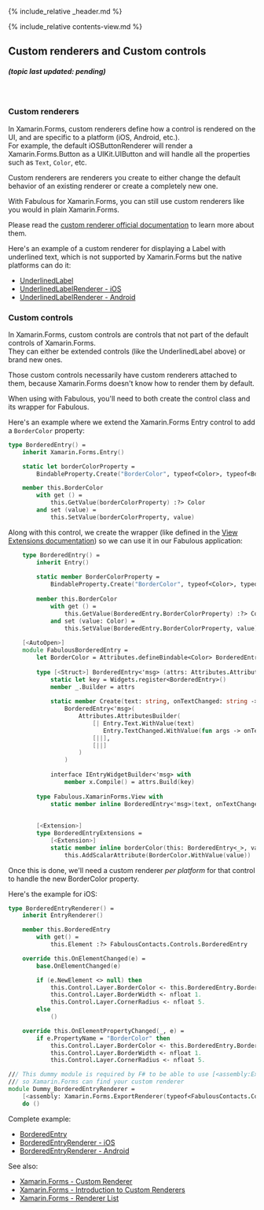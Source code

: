 {% include_relative _header.md %}
 
{% include_relative contents-view.md %}

Custom renderers and Custom controls
------
##### (topic last updated: pending)
<br /> 

### Custom renderers

In Xamarin.Forms, custom renderers define how a control is rendered on the UI, and are specific to a platform (iOS, Android, etc.).  
For example, the default iOSButtonRenderer will render a Xamarin.Forms.Button as a UIKit.UIButton and will handle all the properties such as `Text`, `Color`, etc.

Custom renderers are renderers you create to either change the default behavior of an existing renderer or create a completely new one.

With Fabulous for Xamarin.Forms, you can still use custom renderers like you would in plain Xamarin.Forms.

Please read the [custom renderer official documentation](https://docs.microsoft.com/xamarin/xamarin-forms/app-fundamentals/custom-renderer/) to learn more about them.

Here's an example of a custom renderer for displaying a Label with underlined text, which is not supported by Xamarin.Forms but the native platforms can do it:
- [UnderlinedLabel](https://github.com/TimLariviere/FabulousContacts/blob/master/FabulousContacts/Controls/UnderlinedLabel.fs)
- [UnderlinedLabelRenderer - iOS](https://github.com/TimLariviere/FabulousContacts/blob/master/FabulousContacts.iOS/UnderlinedLabelRenderer.fs)
- [UnderlinedLabelRenderer - Android](https://github.com/TimLariviere/FabulousContacts/blob/master/FabulousContacts.Android/UnderlinedLabelRenderer.fs)

### Custom controls

In Xamarin.Forms, custom controls are controls that not part of the default controls of Xamarin.Forms.  
They can either be extended controls (like the UnderlinedLabel above) or brand new ones.

Those custom controls necessarily have custom renderers attached to them, because Xamarin.Forms doesn't know how to render them by default.

When using with Fabulous, you'll need to both create the control class and its wrapper for Fabulous.

Here's an example where we extend the Xamarin.Forms Entry control to add a `BorderColor` property:
```fs
type BorderedEntry() =
    inherit Xamarin.Forms.Entry()

    static let borderColorProperty =
        BindableProperty.Create("BorderColor", typeof<Color>, typeof<BorderedEntry>, Color.Default)

    member this.BorderColor
        with get () =
            this.GetValue(borderColorProperty) :?> Color
        and set (value) =
            this.SetValue(borderColorProperty, value)
```

Along with this control, we create the wrapper (like defined in the [View Extensions documentation](Fabulous.XamarinForms/views-extending.html)) so we can use it in our Fabulous application:
```fs
    type BorderedEntry() =
        inherit Entry()
    
        static member BorderColorProperty =
            BindableProperty.Create("BorderColor", typeof<Color>, typeof<BorderedEntry>, Color.Default)
    
        member this.BorderColor
            with get () =
                this.GetValue(BorderedEntry.BorderColorProperty) :?> Color
            and set (value: Color) =
                this.SetValue(BorderedEntry.BorderColorProperty, value)
    
    [<AutoOpen>]
    module FabulousBorderedEntry =
        let BorderColor = Attributes.defineBindable<Color> BorderedEntry.BorderColorProperty
    
        type [<Struct>] BorderedEntry<'msg> (attrs: Attributes.AttributesBuilder) =
            static let key = Widgets.register<BorderedEntry>()
            member _.Builder = attrs
    
            static member Create(text: string, onTextChanged: string -> 'msg) =
                BorderedEntry<'msg>(
                    Attributes.AttributesBuilder(
                        [| Entry.Text.WithValue(text)
                           Entry.TextChanged.WithValue(fun args -> onTextChanged args.NewTextValue |> box) |],
                        [||],
                        [||]
                    )
                )
    
            interface IEntryWidgetBuilder<'msg> with
                member x.Compile() = attrs.Build(key)
    
        type Fabulous.XamarinForms.View with
            static member inline BorderedEntry<'msg>(text, onTextChanged) = BorderedEntry<'msg>.Create(text, onTextChanged)
    
    
        [<Extension>]
        type BorderedEntryExtensions =
            [<Extension>]
            static member inline borderColor(this: BorderedEntry<_>, value: Color) =
                this.AddScalarAttribute(BorderColor.WithValue(value))
```

Once this is done, we'll need a custom renderer _per platform_ for that control to handle the new BorderColor property.

Here's the example for iOS:
```fs
type BorderedEntryRenderer() =
    inherit EntryRenderer()

    member this.BorderedEntry
        with get() =
            this.Element :?> FabulousContacts.Controls.BorderedEntry

    override this.OnElementChanged(e) =
        base.OnElementChanged(e)

        if (e.NewElement <> null) then
            this.Control.Layer.BorderColor <- this.BorderedEntry.BorderColor.ToCGColor()
            this.Control.Layer.BorderWidth <- nfloat 1.
            this.Control.Layer.CornerRadius <- nfloat 5.
        else
            ()

    override this.OnElementPropertyChanged(_, e) =
        if e.PropertyName = "BorderColor" then
            this.Control.Layer.BorderColor <- this.BorderedEntry.BorderColor.ToCGColor()
            this.Control.Layer.BorderWidth <- nfloat 1.
            this.Control.Layer.CornerRadius <- nfloat 5.

/// This dummy module is required by F# to be able to use [<assembly:ExportRendererAttribute>]
/// so Xamarin.Forms can find your custom renderer
module Dummy_BorderedEntryRenderer =
    [<assembly: Xamarin.Forms.ExportRenderer(typeof<FabulousContacts.Controls.BorderedEntry>, typeof<BorderedEntryRenderer>)>]
    do ()
```

Complete example:
- [BorderedEntry](https://github.com/TimLariviere/FabulousContacts/blob/master/FabulousContacts/Controls/BorderedEntry.fs)
- [BorderedEntryRenderer - iOS](https://github.com/TimLariviere/FabulousContacts/blob/master/FabulousContacts.iOS/BorderedEntryRenderer.fs)
- [BorderedEntryRenderer - Android](https://github.com/TimLariviere/FabulousContacts/blob/master/FabulousContacts.Android/BorderedEntryRenderer.fs)

See also:

- [Xamarin.Forms - Custom Renderer](https://docs.microsoft.com/xamarin/xamarin-forms/app-fundamentals/custom-renderer/)
- [Xamarin.Forms - Introduction to Custom Renderers](https://docs.microsoft.com/xamarin/xamarin-forms/app-fundamentals/custom-renderer/introduction)
- [Xamarin.Forms - Renderer List](https://docs.microsoft.com/xamarin/xamarin-forms/app-fundamentals/custom-renderer/renderers)
